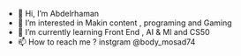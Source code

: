 - 👋 Hi, I’m Abdelrhaman 
- 👀 I’m interested in Makin content , programing and Gaming
- 🌱 I’m currently learning Front End , AI & Ml and CS50
- 📫 How to reach me ? instgram @body_mosad74

<!---
ABMMohamed/ABMMohamed is a ✨ special ✨ repository because its `README.md` (this file) appears on your GitHub profile.
You can click the Preview link to take a look at your changes.
--->

